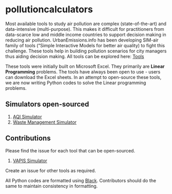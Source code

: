 # pollutioncalculators

Most available tools to study air pollution are complex (state-of-the-art) and data-intensive (multi-purpose). This makes it difficult for practitioners from data-scarce low and middle income countries to support decision making in reducing air pollution. UrbanEmissions.info has been developing SIM-air family of tools (“Simple Interactive Models for better air quality) to fight this challenge. These tools help in building pollution scenarios for city managers thus aiding decision making. All tools can be explored here: [Tools](https://urbanemissions.info/tools/)

These tools were initially built on Microsoft Excel. They primarily are **Linear Programming** problems. The tools have always been open to use - users can download the Excel sheets. In an attempt to open-source these tools, we are now writing Python codes to solve the Linear programming problems.

## Simulators open-sourced
1. [AQI Simulator](https://github.com/urbanemissions-info/pollutioncalculators/blob/main/AQI_Simulator/simulator.py)
2. [Waste Management Simulator](https://github.com/urbanemissions-info/pollutioncalculators/blob/main/WasteManagement/wastemanagement.py)

## Contributions
Please find the issue for each tool that can be open-sourced.

1. [VAPIS Simulator](https://github.com/urbanemissions-info/pollutioncalculators/issues/3)

Create an issue for other tools as required.

All Python codes are formatted using [Black](https://black.readthedocs.io/en/stable/index.html). Contributors should do the same to maintain consistency in formatting.


